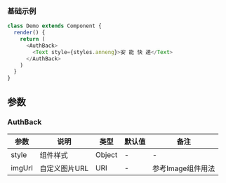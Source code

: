 <!--
title: AuthBack 登录背景图
sort: 1
-->

### 基础示例

<!--DemoStart--> 
```js
class Demo extends Component {
  render() {
    return (
      <AuthBack>
        <Text style={styles.anneng}>安 能 快 递</Text>
      </AuthBack>
    )
  }
}
```
<!--End-->

## 参数

### AuthBack

| 参数 | 说明 | 类型 | 默认值| 备注 |
|------|------|-----|------|------|
| style | 组件样式 | Object | - | - |
| imgUrl | 自定义图片URL | URI | - | 参考Image组件用法 |
